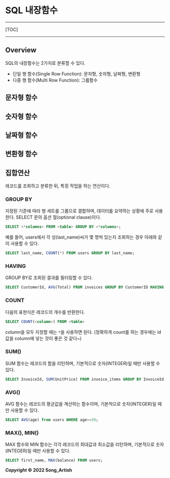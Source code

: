 # SQL 내장함수

*****

[TOC]

*****



## Overview

SQL의 내장함수는 2가지로 분류할 수 있다.

- 단일 행 함수(Single Row Function): 문자형, 숫자형, 날짜형, 변환형
- 다중 행 함수(Multi Row Function): 그룹함수



## 문자형 함수



## 숫자형 함수



## 날짜형 함수



## 변환형 함수



## 집합연산

레코드를 조회하고 분류한 뒤, 특정 작업을 하는 연산이다.

### GROUP BY

지정된 기준에 따라 행 세트를 그룹으로 결합하며, 데이터를 요약하는 상황에 주로 사용한다. SELECT 문의 옵션 절(optional clause)이다.

```sql
SELECT <*columns> FROM <table> GROUP BY <*columns>;
```

예를 들어, users에서 각 성(last_name)씨가 몇 명씩 있는지 조회하는 경우 아래와 같이 사용할 수 있다.

```sql
SELECT last_name, COUNT(*) FROM users GROUP BY last_name;
```

### HAVING

GROUP BY로 조회된 결과를 필터링할 수 있다.

```sql
SELECT CustomerId, AVG(Total) FROM invoices GROUP BY CustomerID HAVING AVG(Total) > 6.00;
```

### COUNT

다음의 표현식은 레코드의 개수를 반환한다.

```sql
SELECT COUNT(<column>) FROM <table>
```

column을 모두 지정할 때는 `*`을 사용하면 된다. (정확하게 count를 하는 경우에는 id 값을 column에 넣는 것이 좋은 것 같다~)

### SUM()

SUM 함수는 레코드의 합을 리턴하며, 기본적으로 숫자(INTEGER)일 때만 사용할 수 있다.

```sql
SELECT InvoiceId, SUM(UnitPrice) FROM invoice_items GROUP BY InvoiceId;
```

### AVG()

AVG 함수는 레코드의 평균값을 계산하는 함수이며, 기본적으로 숫자(INTEGER)일 때만 사용할 수 있다.

```sql
SELECT AVG(age) from users WHERE age>=30;
```

### MAX(), MIN()

MAX 함수와 MIN 함수는 각각 레코드의 최대값과 최소값을 리턴하며, 기본적으로 숫자(INTEGER)일 때만 사용할 수 있다.

```sql
SELECT first_name, MAX(balance) FROM users;
```



***Copyright* © 2022 Song_Artish**